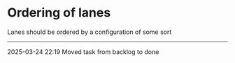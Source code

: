 Ordering of lanes
===

Lanes should be ordered by a configuration of some sort

---

2025-03-24 22:19	Moved task from backlog to done